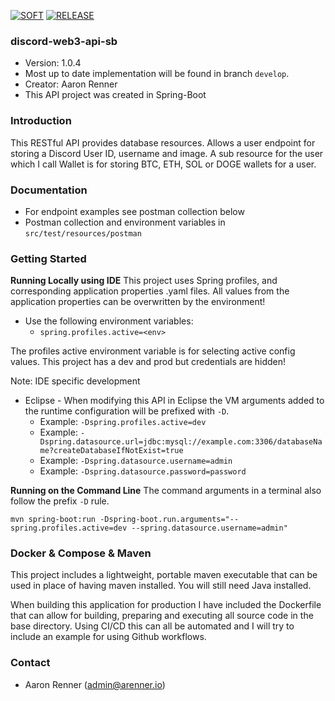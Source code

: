 [![SOFT](https://github.com/Aman7123/discord-web3-api-sb/actions/workflows/SOFT.yml/badge.svg)](https://github.com/Aman7123/discord-web3-api-sb/actions/workflows/SOFT.yml) [![RELEASE](https://github.com/Aman7123/discord-web3-api-sb/actions/workflows/RELEASE.yml/badge.svg)](https://github.com/Aman7123/discord-web3-api-sb/actions/workflows/RELEASE.yml)

### discord-web3-api-sb
* Version: 1.0.4
* Most up to date implementation will be found in branch `develop`.
* Creator: Aaron Renner
* This API project was created in Spring-Boot

### Introduction
This RESTful API provides database resources. Allows a user endpoint for storing a Discord User ID, username and image. A sub resource for the user which I call Wallet is for storing BTC, ETH, SOL or DOGE wallets for a user.

### Documentation
* For endpoint examples see postman collection below
* Postman collection and environment variables in `src/test/resources/postman`

### Getting Started
**Running Locally using IDE**
This project uses Spring profiles, and corresponding application properties .yaml files.
All values from the application properties can be overwritten by the environment!
* Use the following environment variables: 
   * ```spring.profiles.active=<env>```
   
The profiles active environment variable is for selecting active config values. This project has a dev and prod but credentials are hidden!

Note: IDE specific development
* Eclipse - When modifying this API in Eclipse the VM arguments added to the runtime configuration will be prefixed with `-D`.
  * Example: `-Dspring.profiles.active=dev`
  * Example: `-Dspring.datasource.url=jdbc:mysql://example.com:3306/databaseName?createDatabaseIfNotExist=true`
  * Example: `-Dspring.datasource.username=admin`
  * Example: `-Dspring.datasource.password=password`

**Running on the Command Line**
The command arguments in a terminal also follow the prefix `-D` rule.
```
mvn spring-boot:run -Dspring-boot.run.arguments="--spring.profiles.active=dev --spring.datasource.username=admin"
```

### Docker & Compose & Maven
This project includes a lightweight, portable maven executable that can be used in place of having maven installed.
You will still need Java installed.

When building this application for production I have included the Dockerfile that can allow for building, preparing
and executing all source code in the base directory. Using CI/CD this can all be automated and I will try to include
an example for using Github workflows.

### Contact

* Aaron Renner (admin@arenner.io)